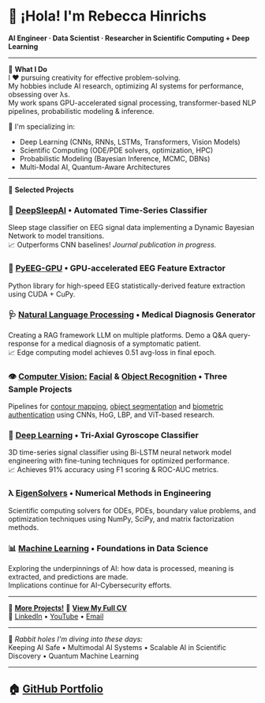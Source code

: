 # 👋 ¡Hola! I'm Rebecca Hinrichs  
**AI Engineer · Data Scientist · Researcher in Scientific Computing + Deep Learning**

---

🎯 **What I Do**  
I ♥ pursuing creativity for effective problem-solving.  
My hobbies include AI research, optimizing AI systems for performance, obsessing over λs.  
My work spans GPU-accelerated signal processing, transformer-based NLP pipelines, probabilistic modeling & inference.

🔬 I'm specializing in:
- Deep Learning (CNNs, RNNs, LSTMs, Transformers, Vision Models)
- Scientific Computing (ODE/PDE solvers, optimization, HPC)
- Probabilistic Modeling (Bayesian Inference, MCMC, DBNs)
- Multi-Modal AI, Quantum-Aware Architectures

---

🚀 **Selected Projects**

### 🛌 [DeepSleepAI](https://github.com/rlhinrichs/deepsleepai) • Automated Time-Series Classifier
Sleep stage classifier on EEG signal data implementing a Dynamic Bayesian Network to model transitions.  
📈 Outperforms CNN baselines! <i>Journal publication in progress.</i>

### 🧠 [PyEEG-GPU](https://github.com/rlhinrichs/pyeeg-gpu) • GPU-accelerated EEG Feature Extractor
Python library for high-speed EEG statistically-derived feature extraction using CUDA + CuPy.

### 🩺 [Natural Language Processing](https://github.com/rlhinrichs/lang-learn) • Medical Diagnosis Generator
Creating a RAG framework LLM on multiple platforms. Demo a Q&A query-response for a medical diagnosis of a symptomatic patient.  
📈 Edge computing model achieves 0.51 avg-loss in final epoch.

### 👁️ [Computer Vision:](https://github.com/rlhinrichs/edge-detection) [Facial](https://github.com/rlhinrichs/facial-recognition) & [Object Recognition](https://github.com/rlhinrichs/fingerprints) • Three Sample Projects
Pipelines for [contour mapping](https://github.com/rlhinrichs/facial-recognition), [object segmentation](https://github.com/rlhinrichs/edge-detection) and [biometric authentication](https://github.com/rlhinrichs/fingerprints) using CNNs, HoG, LBP, and ViT-based research.

### 🧊 [Deep Learning](https://github.com/rlhinrichs/neural-networks) • Tri-Axial Gyroscope Classifier
3D time-series signal classifier using Bi-LSTM neural network model engineering with fine-tuning techniques for optimized performance.  
📈 Achieves 91% accuracy using F1 scoring & ROC-AUC metrics.

### λ [EigenSolvers](https://github.com/rlhinrichs/numerical-methods) • Numerical Methods in Engineering
Scientific computing solvers for ODEs, PDEs, boundary value problems, and optimization techniques using NumPy, SciPy, and matrix factorization methods.

### 📊 [Machine Learning](https://github.com/rlhinrichs/data-science) • Foundations in Data Science
Exploring the underpinnings of AI: how data is processed, meaning is extracted, and predictions are made.  
Implications continue for AI-Cybersecurity efforts.

---
🔔 [**More Projects!**](https://github.com/rlhinrichs?tab=repositories)
📄 [**View My Full CV**](https://www.hinrichs.engineering/cv)  
🔗 [LinkedIn](https://linkedin.com/in/rhinrichs) • [YouTube](https://youtube.com/playlist?list=PL_f4fKU7wcDSbIwPEP4-SCwGlRuXG-uFb&si=AdRi3t3XgGBSxJPJ) • [Email](mailto:rebecca.leigh.hinrichs@gmail.com)

---

🧠 *Rabbit holes I'm diving into these days:*  
Keeping AI Safe • Multimodal AI Systems • Scalable AI in Scientific Discovery • Quantum Machine Learning

---

## 🏠 [GitHub Portfolio](https://github.com/rlhinrichs)
